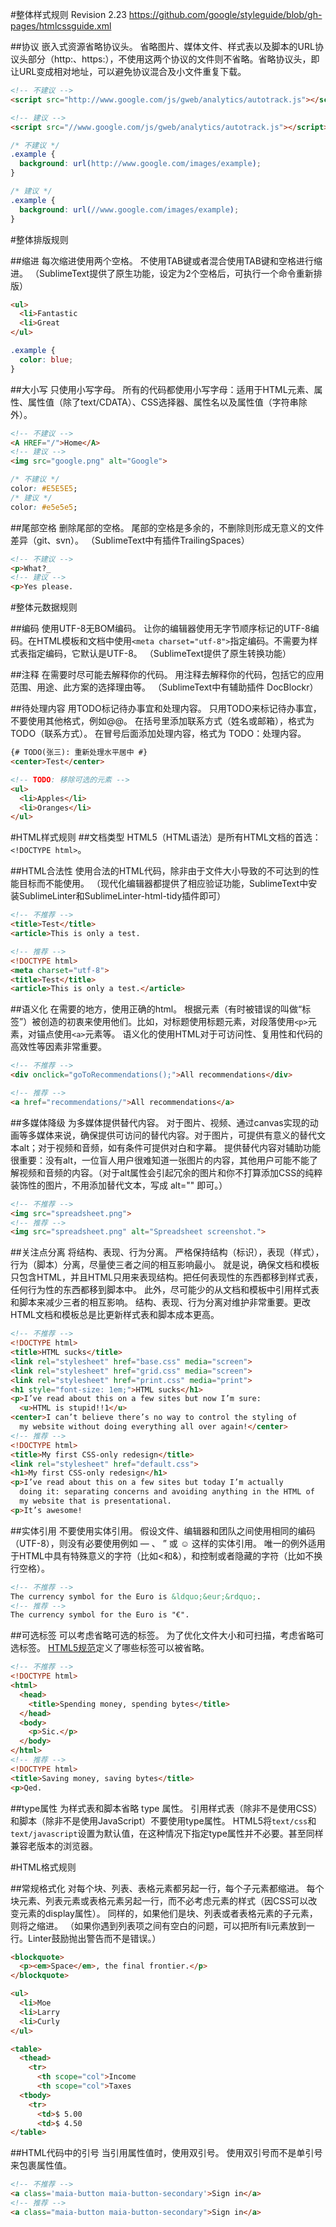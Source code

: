 #整体样式规则
Revision 2.23
https://github.com/google/styleguide/blob/gh-pages/htmlcssguide.xml

##协议
嵌入式资源省略协议头。
省略图片、媒体文件、样式表以及脚本的URL协议头部分（http:、https:），不使用这两个协议的文件则不省略。省略协议头，即让URL变成相对地址，可以避免协议混合及小文件重复下载。

```html
<!-- 不建议 -->
<script src="http://www.google.com/js/gweb/analytics/autotrack.js"></script>

<!-- 建议 -->
<script src="//www.google.com/js/gweb/analytics/autotrack.js"></script>
```
```css
/* 不建议 */
.example {
  background: url(http://www.google.com/images/example);
}

/* 建议 */
.example {
  background: url(//www.google.com/images/example);
}
```

#整体排版规则

##缩进
每次缩进使用两个空格。
不使用TAB键或者混合使用TAB键和空格进行缩进。
（SublimeText提供了原生功能，设定为2个空格后，可执行一个命令重新排版）
```html
<ul>
  <li>Fantastic
  <li>Great
</ul>
```
```css
.example {
  color: blue;
}
```

##大小写
只使用小写字母。
所有的代码都使用小写字母：适用于HTML元素、属性、属性值（除了text/CDATA）、CSS选择器、属性名以及属性值（字符串除外）。

```html
<!-- 不建议 -->
<A HREF="/">Home</A>
<!-- 建议 -->
<img src="google.png" alt="Google">
```
```css
/* 不建议 */
color: #E5E5E5;
/* 建议 */
color: #e5e5e5;
```

##尾部空格
删除尾部的空格。
尾部的空格是多余的，不删除则形成无意义的文件差异（git、svn）。
（SublimeText中有插件TrailingSpaces）
```html
<!-- 不建议 -->
<p>What?_
<!-- 建议 -->
<p>Yes please.
```

#整体元数据规则

##编码
使用UTF-8无BOM编码。
让你的编辑器使用无字节顺序标记的UTF-8编码。在HTML模板和文档中使用`<meta charset="utf-8">`指定编码。不需要为样式表指定编码，它默认是UTF-8。
（SublimeText提供了原生转换功能）

##注释
在需要时尽可能去解释你的代码。
用注释去解释你的代码，包括它的应用范围、用途、此方案的选择理由等。
（SublimeText中有辅助插件 DocBlockr）

##待处理内容
用TODO标记待办事宜和处理内容。
只用TODO来标记待办事宜，不要使用其他格式，例如@@。
在括号里添加联系方式（姓名或邮箱），格式为 TODO（联系方式）。
在冒号后面添加处理内容，格式为 TODO：处理内容。

```html
{# TODO(张三): 重新处理水平居中 #}
<center>Test</center>

<!-- TODO: 移除可选的元素 -->
<ul>
  <li>Apples</li>
  <li>Oranges</li>
</ul>
```

#HTML样式规则
##文档类型
HTML5（HTML语法）是所有HTML文档的首选：`<!DOCTYPE html>`。

##HTML合法性
使用合法的HTML代码，除非由于文件大小导致的不可达到的性能目标而不能使用。
（现代化编辑器都提供了相应验证功能，SublimeText中安装SublimeLinter和SublimeLinter-html-tidy插件即可）
```html
<!-- 不推荐 -->
<title>Test</title>
<article>This is only a test.

<!-- 推荐 -->
<!DOCTYPE html>
<meta charset="utf-8">
<title>Test</title>
<article>This is only a test.</article>
```

##语义化
在需要的地方，使用正确的html。
根据元素（有时被错误的叫做“标签”）被创造的初衷来使用他们。比如，对标题使用标题元素，对段落使用`<p>`元素，对锚点使用`<a>`元素等。
语义化的使用HTML对于可访问性、复用性和代码的高效性等因素非常重要。
```html
<!-- 不推荐 -->
<div onclick="goToRecommendations();">All recommendations</div>

<!-- 推荐 -->
<a href="recommendations/">All recommendations</a>
```

##多媒体降级
为多媒体提供替代内容。
对于图片、视频、通过canvas实现的动画等多媒体来说，确保提供可访问的替代内容。对于图片，可提供有意义的替代文本alt；对于视频和音频，如有条件可提供对白和字幕。
提供替代内容对辅助功能很重要：没有alt，一位盲人用户很难知道一张图片的内容，其他用户可能不能了解视频和音频的内容。（对于alt属性会引起冗余的图片和你不打算添加CSS的纯粹装饰性的图片，不用添加替代文本，写成 alt="" 即可。）
```html
<!-- 不推荐 -->
<img src="spreadsheet.png">
<!-- 推荐 -->
<img src="spreadsheet.png" alt="Spreadsheet screenshot.">
```

##关注点分离
将结构、表现、行为分离。
严格保持结构（标识），表现（样式），行为（脚本）分离，尽量使三者之间的相互影响最小。
就是说，确保文档和模板只包含HTML，并且HTML只用来表现结构。把任何表现性的东西都移到样式表，任何行为性的东西都移到脚本中。
此外，尽可能少的从文档和模板中引用样式表和脚本来减少三者的相互影响。
结构、表现、行为分离对维护非常重要。更改HTML文档和模板总是比更新样式表和脚本成本更高。
```html
<!-- 不推荐 -->
<!DOCTYPE html>
<title>HTML sucks</title>
<link rel="stylesheet" href="base.css" media="screen">
<link rel="stylesheet" href="grid.css" media="screen">
<link rel="stylesheet" href="print.css" media="print">
<h1 style="font-size: 1em;">HTML sucks</h1>
<p>I’ve read about this on a few sites but now I’m sure:
  <u>HTML is stupid!!1</u>
<center>I can’t believe there’s no way to control the styling of
  my website without doing everything all over again!</center>
<!-- 推荐 -->
<!DOCTYPE html>
<title>My first CSS-only redesign</title>
<link rel="stylesheet" href="default.css">
<h1>My first CSS-only redesign</h1>
<p>I’ve read about this on a few sites but today I’m actually
  doing it: separating concerns and avoiding anything in the HTML of
  my website that is presentational.
<p>It’s awesome!
```
##实体引用
不要使用实体引用。
假设文件、编辑器和团队之间使用相同的编码（UTF-8），则没有必要使用例如 &mdash; 、 &rdquo; 或 &#x263a; 这样的实体引用。
唯一的例外适用于HTML中具有特殊意义的字符（比如<和&），和控制或者隐藏的字符（比如不换行空格）。
```html
<!-- 不推荐 -->
The currency symbol for the Euro is &ldquo;&eur;&rdquo;.
<!-- 推荐 -->
The currency symbol for the Euro is "€".
```

##可选标签
可以考虑省略可选的标签。
为了优化文件大小和可扫描，考虑省略可选标签。 [HTML5规范](http://www.whatwg.org/specs/web-apps/current-work/multipage/syntax.html#syntax-tag-omission)定义了哪些标签可以被省略。
```html
<!-- 不推荐 -->
<!DOCTYPE html>
<html>
  <head>
    <title>Spending money, spending bytes</title>
  </head>
  <body>
    <p>Sic.</p>
  </body>
</html>
<!-- 推荐 -->
<!DOCTYPE html>
<title>Saving money, saving bytes</title>
<p>Qed.
```

##type属性
为样式表和脚本省略 type 属性。
引用样式表（除非不是使用CSS）和脚本（除非不是使用JavaScript）不要使用type属性。
HTML5将`text/css`和`text/javascript`设置为默认值，在这种情况下指定type属性并不必要。甚至同样兼容老版本的浏览器。

#HTML格式规则

##常规格式化
对每个块、列表、表格元素都另起一行，每个子元素都缩进。
每个块元素、列表元素或表格元素另起一行，而不必考虑元素的样式（因CSS可以改变元素的display属性）。
同样的，如果他们是块、列表或者表格元素的子元素，则将之缩进。
（如果你遇到列表项之间有空白的问题，可以把所有li元素放到一行。Linter鼓励抛出警告而不是错误。）
```html
<blockquote>
  <p><em>Space</em>, the final frontier.</p>
</blockquote>

<ul>
  <li>Moe
  <li>Larry
  <li>Curly
</ul>

<table>
  <thead>
    <tr>
      <th scope="col">Income
      <th scope="col">Taxes
  <tbody>
    <tr>
      <td>$ 5.00
      <td>$ 4.50
</table>
```

##HTML代码中的引号
当引用属性值时，使用双引号。
使用双引号而不是单引号来包裹属性值。
```html
<!-- 不推荐 -->
<a class='maia-button maia-button-secondary'>Sign in</a>
<!-- 推荐 -->
<a class="maia-button maia-button-secondary">Sign in</a>
```
